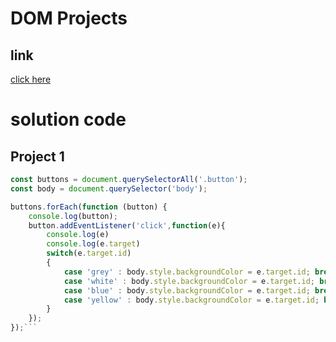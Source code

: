 # DOM Projects

## link

[click here](https://stackblitz.com/edit/dom-project-chaiaurcode?file=index.html)

# solution code

## Project 1

```javascript
const buttons = document.querySelectorAll('.button');
const body = document.querySelector('body');

buttons.forEach(function (button) {
    console.log(button);
    button.addEventListener('click',function(e){
        console.log(e)
        console.log(e.target)
        switch(e.target.id)
        {
            case 'grey' : body.style.backgroundColor = e.target.id; break;
            case 'white' : body.style.backgroundColor = e.target.id; break;
            case 'blue' : body.style.backgroundColor = e.target.id; break;
            case 'yellow' : body.style.backgroundColor = e.target.id; break;
        }
    });
});```
